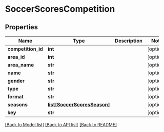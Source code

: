 # SoccerScoresCompetition

## Properties
Name | Type | Description | Notes
------------ | ------------- | ------------- | -------------
**competition_id** | **int** |  | [optional] 
**area_id** | **int** |  | [optional] 
**area_name** | **str** |  | [optional] 
**name** | **str** |  | [optional] 
**gender** | **str** |  | [optional] 
**type** | **str** |  | [optional] 
**format** | **str** |  | [optional] 
**seasons** | [**list[SoccerScoresSeason]**](SoccerScoresSeason.md) |  | [optional] 
**key** | **str** |  | [optional] 

[[Back to Model list]](../README.md#documentation-for-models) [[Back to API list]](../README.md#documentation-for-api-endpoints) [[Back to README]](../README.md)

